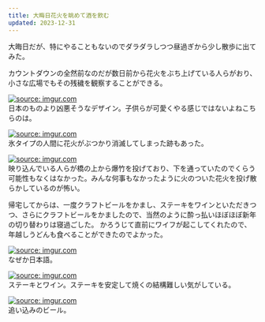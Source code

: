 ```yaml
---
title: 大晦日花火を眺めて酒を飲む
updated: 2023-12-31
---
```


大晦日だが、特にやることもないのでダラダラしつつ昼過ぎから少し散歩に出てみた。

カウントダウンの全然前なのだが数日前から花火をぶち上げている人らがおり、小さな広場でもその残穢を観察することができる。

<a href="https://imgur.com/G5uvWL7"><img src="https://i.imgur.com/G5uvWL7.jpg" title="source: imgur.com" /></a>  
日本のものより凶悪そうなデザイン。子供らが可愛くやる感じではないよねこちらのは。

<a href="https://imgur.com/8jbz386"><img src="https://i.imgur.com/8jbz386.jpg" title="source: imgur.com" /></a>  
氷タイプの人間に花火がぶつかり消滅してしまった跡もあった。

<a href="https://imgur.com/pp2c3du"><img src="https://i.imgur.com/pp2c3du.jpg" title="source: imgur.com" /></a>  
映り込んでいる人らが橋の上から爆竹を投げており、下を通っていたのでくらう可能性もなくはなかった。みんな何事もなかったように火のついた花火を投げ散らかしているのが怖い。

帰宅してからは、一度クラフトビールをかまし、ステーキをワインといただきつつ、さらにクラフトビールをかましたので、当然のように酔っ払いほぼほぼ新年の切り替わりは寝過ごした。
かろうじて直前にワイフが起こしてくれたので、年越しうどんも食べることができたのでよかった。

<a href="https://imgur.com/wLQCPzD"><img src="https://i.imgur.com/wLQCPzD.jpg" title="source: imgur.com" /></a>  
なぜか日本語。

<a href="https://imgur.com/NI0zPjH"><img src="https://i.imgur.com/NI0zPjH.jpg" title="source: imgur.com" /></a>  
ステーキとワイン。ステーキを安定して焼くの結構難しい気がしている。

<a href="https://imgur.com/Wef1Tr7"><img src="https://i.imgur.com/Wef1Tr7.jpg" title="source: imgur.com" /></a>  
追い込みのビール。
